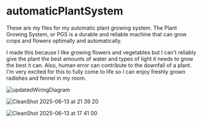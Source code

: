 # automaticPlantSystem

These are my files for my automatic plant growing system. The Plant Growing System, or PGS is a durable and reliable machine that can grow crops and flowers optimally and automatically.

I made this because I like growing flowers and vegetables but I can't reliably give the plant the best amounts of water and types of light it needs to grow the best it can. Also, human error can contribute to the downfall of a plant. I'm very excited for this to fully come to life so I can enjoy freshly grown radishes and fennel in my room.


![updatedWiringDiagram](https://github.com/user-attachments/assets/da496693-fd77-44df-82b6-8cd20954bd9d)

![CleanShot 2025-06-13 at 21 39 20](https://github.com/user-attachments/assets/5542a1c4-35dc-4f47-8aa9-12cb46245b85)



![CleanShot 2025-06-13 at 17 41 00](https://github.com/user-attachments/assets/b79ae011-1c86-428e-8f97-b043410573da)



